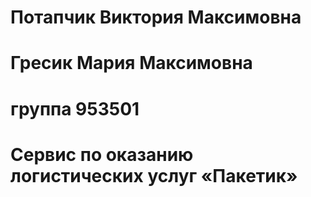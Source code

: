 # Потапчик Виктория Максимовна
# Гресик Мария Максимовна
# группа 953501
# Сервис по оказанию логистических услуг «Пакетик»
